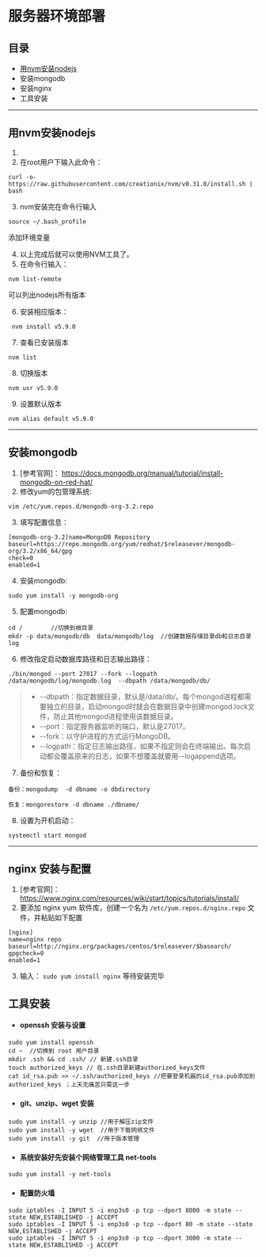# 服务器环境部署

## 目录
* [用nvm安装nodejs](#用nvm安装nodejs)
* 安装mongodb
* 安装nginx
* 工具安装


***
## 用nvm安装nodejs
1. [github地址]: https://github.com/creationix/nvm
2. 在root用户下输入此命令：
```
curl -o-https://raw.githubusercontent.com/creationix/nvm/v0.31.0/install.sh | bash
```
3. nvm安装完在命令行输入
```
source ~/.bash_profile
```
添加环境变量

4. 以上完成后就可以使用NVM工具了。
5. 在命令行输入：
```
nvm list-remote
```
可以列出nodejs所有版本

6. 安装相应版本：
```
 nvm install v5.9.0
```
7. 查看已安装版本
```
nvm list
```
8. 切换版本
```
nvm usr v5.9.0
```
9. 设置默认版本
```
nvm alias default v5.9.0
```
***
## 安装mongodb
1. [参考官网]： https://docs.mongodb.org/manual/tutorial/install-mongodb-on-red-hat/
2. 修改yum的包管理系统:
```
vim /etc/yum.repos.d/mongodb-org-3.2.repo
```
3. 填写配置信息：
```
[mongodb-org-3.2]name=MongoDB Repository
baseurl=https://repo.mongodb.org/yum/redhat/$releasever/mongodb-org/3.2/x86_64/gpg
check=0
enabled=1
```  
4. 安装mongodb:
```
sudo yum install -y mongodb-org
```
5. 配置mongodb:
```
cd /        //切换到根目录
mkdr -p data/mongodb/db  data/mongodb/log  //创建数据存储目录db和日志目录log
```
6. 修改指定启动数据库路径和日志输出路径：
```
./bin/mongod --port 27017 --fork --logpath /data/mongodb/log/mongodb.log  --dbpath /data/mongodb/db/
```
> * --dbpath：指定数据目录，默认是/data/db/。每个mongod进程都需要独立的目录，启动mongod时就会在数据目录中创建mongod.lock文件，防止其他mongod进程使用该数据目录。
> * --port：指定服务器监听的端口，默认是27017。
> * --fork：以守护进程的方式运行MongoDB。
> * --logpath：指定日志输出路径，如果不指定则会在终端输出。每次启动都会覆盖原来的日志，如果不想覆盖就要用--logappend选项。
7. 备份和恢复：
```
备份：mongodump  -d dbname -o dbdirectory
```
```
恢复：mongorestore -d dbname ./dbname/
```
8. 设置为开机启动：
```
systemctl start mongod
```
***
## nginx 安装与配置

1. [参考官网]： https://www.nginx.com/resources/wiki/start/topics/tutorials/install/
2. 要添加 nginx yum 软件库，创建一个名为 `/etc/yum.repos.d/nginx.repo` 文件，并粘贴如下配置
```
[nginx]
name=nginx repo
baseurl=http://nginx.org/packages/centos/$releasever/$basearch/
gpgcheck=0
enabled=1
```
3. 输入： ```sudo yum install nginx``` 等待安装完毕


## 工具安装
* #### openssh 安装与设置
```
sudo yum install openssh
cd ~  //切换到 root 用户目录
mkdir .ssh && cd .ssh/ // 新建.ssh目录
touch authorized_keys // 在.ssh目录新建authorized_keys文件
cat id_rsa.pub >> ~/.ssh/authorized_keys //把要登录机器的id_rsa.pub添加到 authorized_keys ；上天无痛苦只需这一步
```
* #### git、unzip、wget 安装
```
sudo yum install -y unzip //用于解压zip文件
sudo yum install -y wget  //用于下载网络文件
sudo yum install -y git  //用于版本管理
```
* #### 系统安装好先安装个网络管理工具 net-tools
```
sudo yum install -y net-tools
```
* #### 配置防火墙
```
sudo iptables -I INPUT 5 -i enp3s0 -p tcp --dport 8000 -m state --state NEW,ESTABLISHED -j ACCEPT
sudo iptables -I INPUT 5 -i enp3s0 -p tcp --dport 80 -m state --state NEW,ESTABLISHED -j ACCEPT
sudo iptables -I INPUT 5 -i enp3s0 -p tcp --dport 3000 -m state --state NEW,ESTABLISHED -j ACCEPT
```
